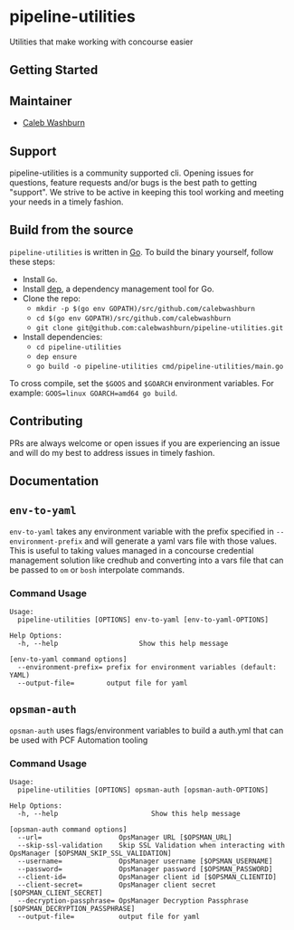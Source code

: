 # pipeline-utilities
Utilities that make working with concourse easier

## Getting Started

## Maintainer

* [Caleb Washburn](https://github.com/calebwashburn)

## Support

pipeline-utilities is a community supported cli.  Opening issues for questions, feature requests and/or bugs is the best path to getting "support".  We strive to be active in keeping this tool working and meeting your needs in a timely fashion.

## Build from the source

`pipeline-utilities` is written in [Go](https://golang.org/).
To build the binary yourself, follow these steps:

* Install `Go`.
* Install [dep](https://github.com/golang/dep), a dependency management tool for Go.
* Clone the repo:
  - `mkdir -p $(go env GOPATH)/src/github.com/calebwashburn`
  - `cd $(go env GOPATH)/src/github.com/calebwashburn`
  - `git clone git@github.com:calebwashburn/pipeline-utilities.git`
* Install dependencies:
  - `cd pipeline-utilities`
  - `dep ensure`
  - `go build -o pipeline-utilities cmd/pipeline-utilities/main.go`

To cross compile, set the `$GOOS` and `$GOARCH` environment variables.
For example: `GOOS=linux GOARCH=amd64 go build`.


## Contributing

PRs are always welcome or open issues if you are experiencing an issue and will do my best to address issues in timely fashion.

## Documentation

## `env-to-yaml`

`env-to-yaml` takes any environment variable with the prefix specified in `--environment-prefix` and will generate a yaml vars file with those values.  This is useful to taking values managed in a concourse credential management solution like credhub and converting into a vars file that can be passed to `om` or `bosh` interpolate commands.

### Command Usage

```
Usage:
  pipeline-utilities [OPTIONS] env-to-yaml [env-to-yaml-OPTIONS]

Help Options:
  -h, --help                    Show this help message

[env-to-yaml command options]
  --environment-prefix= prefix for environment variables (default: YAML)
  --output-file=        output file for yaml
```


## `opsman-auth`

`opsman-auth` uses flags/environment variables to build a auth.yml that can be used with PCF Automation tooling

### Command Usage

```
Usage:
  pipeline-utilities [OPTIONS] opsman-auth [opsman-auth-OPTIONS]

Help Options:
  -h, --help                       Show this help message

[opsman-auth command options]
  --url=                   OpsManager URL [$OPSMAN_URL]
  --skip-ssl-validation    Skip SSL Validation when interacting with OpsManager [$OPSMAN_SKIP_SSL_VALIDATION]
  --username=              OpsManager username [$OPSMAN_USERNAME]
  --password=              OpsManager password [$OPSMAN_PASSWORD]
  --client-id=             OpsManager client id [$OPSMAN_CLIENTID]
  --client-secret=         OpsManager client secret [$OPSMAN_CLIENT_SECRET]
  --decryption-passphrase= OpsManager Decryption Passphrase [$OPSMAN_DECRYPTION_PASSPHRASE]
  --output-file=           output file for yaml
```

